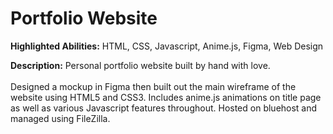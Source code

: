 # Portfolio Website

**Highlighted Abilities:** HTML, CSS, Javascript, Anime.js, Figma, Web Design

**Description:** Personal portfolio website built by hand with love. <br> <br>
  Designed a mockup in Figma then built out the main wireframe of the website using HTML5 and CSS3. Includes anime.js animations 
  on title page as well as various Javascript features throughout. Hosted on bluehost and managed using FileZilla.


